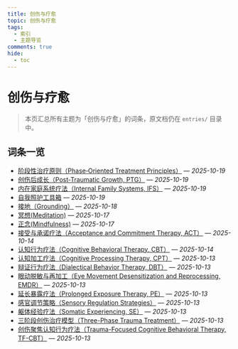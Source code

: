 ```yaml
---
title: 创伤与疗愈
topic: 创伤与疗愈
tags:
  - 索引
  - 主题导览
comments: true
hide:
  - toc
---
```


# 创伤与疗愈

> 本页汇总所有主题为「创伤与疗愈」的词条，原文档仍在 `entries/` 目录中。

## 词条一览

- [阶段性治疗原则（Phase‑Oriented Treatment Principles）](Phase-Oriented-Treatment-Principles.md) — *2025-10-19*
- [创伤后成长（Post‑Traumatic Growth, PTG）](Post-Traumatic-Growth-PTG.md) — *2025-10-19*
- [内在家庭系统疗法（Internal Family Systems, IFS）](Internal-Family-Systems-IFS.md) — *2025-10-19*
- [自我照护工具箱](Self-Care-Toolkit.md) — *2025-10-19*
- [接地（Grounding）](Grounding.md) — *2025-10-18*
- [冥想(Meditation)](Meditation.md) — *2025-10-17*
- [正念(Mindfulness)](Mindfulness.md) — *2025-10-17*
- [接受与承诺疗法（Acceptance and Commitment Therapy, ACT）](Acceptance-Commitment-Therapy-ACT.md) — *2025-10-14*
- [认知行为疗法（Cognitive Behavioral Therapy, CBT）](Cognitive-Behavioral-Therapy-CBT.md) — *2025-10-14*
- [认知加工疗法（Cognitive Processing Therapy, CPT）](Cognitive-Processing-Therapy-CPT.md) — *2025-10-13*
- [辩证行为疗法（Dialectical Behavior Therapy, DBT）](Dialectical-Behavior-Therapy-DBT.md) — *2025-10-13*
- [眼动脱敏与再加工（Eye Movement Desensitization and Reprocessing, EMDR）](Eye-Movement-Desensitization-Reprocessing-EMDR.md) — *2025-10-13*
- [延长暴露疗法（Prolonged Exposure Therapy, PE）](Prolonged-Exposure-Therapy-PE.md) — *2025-10-13*
- [感官调节策略（Sensory Regulation Strategies）](Sensory-Regulation-Strategies.md) — *2025-10-13*
- [躯体经验疗法（Somatic Experiencing, SE）](Somatic-Experiencing-SE.md) — *2025-10-13*
- [三阶段创伤治疗模型（Three-Phase Trauma Treatment）](Three-Phase-Trauma-Treatment.md) — *2025-10-13*
- [创伤聚焦认知行为疗法（Trauma-Focused Cognitive Behavioral Therapy, TF-CBT）](Trauma-Focused-Cognitive-Behavioral-Therapy-TF-CBT.md) — *2025-10-13*
